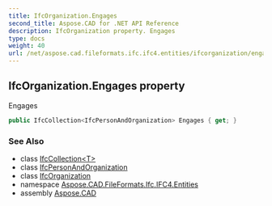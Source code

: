 ```yaml
---
title: IfcOrganization.Engages
second_title: Aspose.CAD for .NET API Reference
description: IfcOrganization property. Engages
type: docs
weight: 40
url: /net/aspose.cad.fileformats.ifc.ifc4.entities/ifcorganization/engages/
---
```

## IfcOrganization.Engages property

Engages

```csharp
public IfcCollection<IfcPersonAndOrganization> Engages { get; }
```

### See Also

* class [IfcCollection&lt;T&gt;](../../../aspose.cad.fileformats.ifc/ifccollection-1/)
* class [IfcPersonAndOrganization](../../ifcpersonandorganization/)
* class [IfcOrganization](../)
* namespace [Aspose.CAD.FileFormats.Ifc.IFC4.Entities](../../ifcorganization/)
* assembly [Aspose.CAD](../../../)


